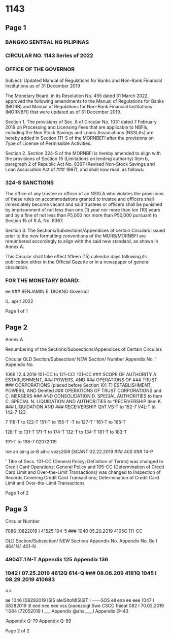 # 1143

## Page 1

### BANGKO SENTRAL NG PILIPINAS

### CIRCULAR NO. 1143 Series of 2022

### OFFICE OF THE GOVERNOR

Subject: Updated Manual of Regulations for Banks and Non-Bank Financial Institutions as of 31 December 2019

The Monetary Board, in its Resolution No. 455 dated 31 March 2022, approved the following amendments to the Manual of Regulations for Banks (MORB) and Manual of Regulations for Non-Bank Financial Institutions (MORNBFI) that were updated as of 31 December 2019.

Section 1. The provisions of Sec. 8 of Circular No. 1031 dated 7 February 2019 on Processing and Licensing Fees that are applicable to NBFls, including the Non Stock Savings and Loans Associations (NSSLAs) are hereby added in Section 111-S of the MORNBEFI after the provisions on 7ype of License of Permissible Activities.

Section 2. Section 324-S of the MORNBFI is hereby amended to align with the provisions of Section 15 (Limitations on lending authority) Item b, paragraph 2 of Republic Act No. 8367 (Revised Non-Stock Savings and Loan Association Act of ### 1997), and shall now read, as follows:

### 324-S SANCTIONS

The office of any trustee or officer of an NSSLA who violates the provisions of these rules on accommodations granted to trustee and officers shall immediately become vacant and said trustees or officers shall be punished by imprisonment of not less than one (1) year nor more than ten (10) years and by a fine of not less than P5,000 nor more than P50,000 pursuant to Section 15 of R.A. No. 8367.

Section 3. The Sections/Subsections/Appendices of certain Circulars issued prior to the new formatting conventions of the MORB/MORNBFI are renumbered accordingly to align with the said new standard, as shown in Annex A.

This Circular shall take effect fifteen (15) calendar days following its publication either in the Official Gazette or in a newspaper of general circulation.

### FOR THE MONETARY BOARD:

ee ### BENJAMIN E. DIOKNO Governor

IL. aprit 2022

Page 1 of 1

## Page 2

Annex A

Renumbering of the Sections/Subsections/Appendices of Certain Circulars

Circular OLD Section/Subsection/ NEW Section/ Number Appendix No. ‘ Appendix No.

1066 12.4.2019 101-CC to 121-CC! 101-CC ### SCOPE OF AUTHORITY A. ESTABLISHMENT, ### POWERS, AND ### OPERATIONS OF ### TRUST ### CORPORATIONS (placed before Section 101-T) ESTABLISHMENT, POWERS, AND Deleted ### OPERATIONS OF TRUST CORPORATIONS and C. MERGERS ### AND CONSOLIDATION D. SPECIAL AUTHORITIES to Item C. SPECIAL N. LIQUIDATION AND AUTHORITIES to “RECEIVERSHIP Item K. ### LIQUIDATION AND ### RECEIVERSHIP I2hT VS-T to 152-7 V4L-T to 142-7 123

7 118-T to 122-T 151-T to 155-T -T to 127-T ‘ 161-T to 165-T

128-T to 131-T 171-T to 174-T 132-T to 134-T 181-T to 183-T

191-T to 198-7 02072019

me an air-g ai-B ait-c vozs20i9 [SCANT 02.22.2019 ### 40S ### 14-P

' Title of Secs. 101-CC (General Policy; Definition of Terms) was changed to Credit Card Operations; General Policy and 105-CC (Determination of Credit Card Limit and Over-the-Limit Transactions) was changed to Inspection of Records Covering Credit Card Transactions; Determination of Credit Card Limit and Over-the-Limit Transactions

Page 1 of 2

## Page 3

Circular Number

7086 [0822019 I 41525 104-5 ### 1040 05.20.2019 4105C 111-CC

OLD Section/Subsection/ NEW Section/ Appendix No. Appendix No. Be I 4641N.1 401-N

### 4904T.1 N-T Appendix 125 Appendix 136

### 1042 I 07.25.2019 4612Q 614-Q ### 08.06.209 4181Q 1045 I 08.29.2019 410683

a a

ae 1046 [08292019 ISIS aIeISItoMISISIT I ——SOS ell ena ee eee 1047 I 08282019 itl eed nee eee oss [oaoezoigI Swe CSCC fhieat 082 I 70.02.2019 "i084 [72052019 I ___ Appendix @aha____I Appendix @-43

‘Appendix Q-79 Appendix Q-89

Page 2 of 2 